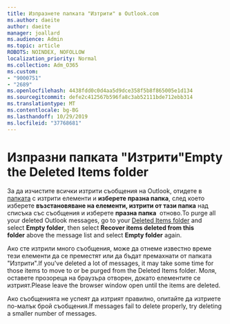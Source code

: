 ```yaml
---
title: Изпразнете папката "Изтрити" в Outlook.com
ms.author: daeite
author: daeite
manager: joallard
ms.audience: Admin
ms.topic: article
ROBOTS: NOINDEX, NOFOLLOW
localization_priority: Normal
ms.collection: Adm_O365
ms.custom:
- "9000751"
- "2689"
ms.openlocfilehash: 4438fdd0c0d4aa5d9dce358f5b8f865005e1d134
ms.sourcegitcommit: defe2c412567b596fa8c3ab52111bde712ebb314
ms.translationtype: MT
ms.contentlocale: bg-BG
ms.lasthandoff: 10/29/2019
ms.locfileid: "37768681"
---
```

# <a name="empty-the-deleted-items-folder"></a><span data-ttu-id="bddeb-102">Изпразни папката "Изтрити"</span><span class="sxs-lookup"><span data-stu-id="bddeb-102">Empty the Deleted Items folder</span></span>

<span data-ttu-id="bddeb-103">За да изчистите всички изтрити съобщения на Outlook, отидете в [папката](https://outlook.live.com/mail/deleteditems) с изтрити елементи и **изберете празна папка**, след което изберете **възстановяване на елементи, изтрити от тази папка** над списъка със съобщения и изберете **празна папка**  отново.</span><span class="sxs-lookup"><span data-stu-id="bddeb-103">To purge all your deleted Outlook messages, go to your [Deleted Items folder](https://outlook.live.com/mail/deleteditems) and select **Empty folder**, then select **Recover items deleted from this folder** above the message list and select **Empty folder** again.</span></span>

<span data-ttu-id="bddeb-104">Ако сте изтрили много съобщения, може да отнеме известно време тези елементи да се преместят или да бъдат премахнати от папката "Изтрити".</span><span class="sxs-lookup"><span data-stu-id="bddeb-104">If you've deleted a lot of messages, it may take some time for those items to move to or be purged from the Deleted Items folder.</span></span> <span data-ttu-id="bddeb-105">Моля, оставете прозореца на браузъра отворен, докато елементите се изтрият.</span><span class="sxs-lookup"><span data-stu-id="bddeb-105">Please leave the browser window open until the items are deleted.</span></span>

<span data-ttu-id="bddeb-106">Ако съобщенията не успеят да изтрият правилно, опитайте да изтриете по-малък брой съобщения.</span><span class="sxs-lookup"><span data-stu-id="bddeb-106">If messages fail to delete properly, try deleting a smaller number of messages.</span></span>